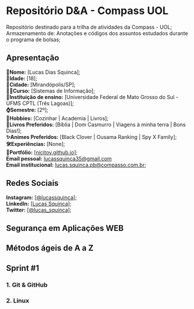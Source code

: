 # Repositório D&A - Compass UOL
Repositório destinado para a trilha de atividades da Compass - UOL;  
Armazenamento de: Anotações e códigos dos assuntos estudados durante o programa de bolsas;

## Apresentação  
**🧔Nome:** [Lucas Dias Squinca];  
**👴Idade:** [18];  
**🏡Cidade:** [Mirandópolis/SP];  
**👨‍💻Curso:** [Sistemas de Informação];  
**🏫Instituição de ensino:** [Universidade Federal de Mato Grosso do Sul - UFMS CPTL (Três Lagoas)];  
**⌚Semestre:** [2º];  
**🏃Hobbies:** [Cozinhar | Academia | Livros];  
**📖Livros Preferidos:** [Bíblia | Dom Casmurro | Viagens à minha terra | Bons Dias!];  
**✨Animes Preferidos:** [Black Clover | Ousama Ranking | Spy X Family];    
**🛠️Experiências:** [None];  
**📁Portfólio:** [[nicitov.github.io]][Portfólio];  
**Email pessoal:** [lucassquinca35@gmail.com](lucassquinca35@gmail.com)  
**Email institucional:** <lucas.squinca.pb@compasso.com.br>;

## Redes Sociais
**Instagram:** [[@lucassquinca]][Instagram];  
**LinkedIn:** [[Lucas Squinca]][LinkedIn];  
**Twitter:** [[@lucas_squinca]][Twitter];

## Segurança em Aplicações WEB

## Métodos ágeis de A a Z

## Sprint #1

### 1. Git & GitHub

### 2. Linux


[Twitter]: https://twitter.com/lucas_squinca
[LinkedIn]:https://www.linkedin.com/in/lucas-squinca 
[Instagram]: https://www.instagram.com/lucassquinca/
[Portfólio]: https://nicitov.github.io